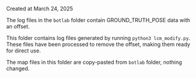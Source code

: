 Created at March 24, 2025

The log files in the `botlab` folder contain GROUND_TRUTH_POSE data with an offset. 

This folder contains log files generated by running `python3 lcm_modify.py`. These files have been processed to remove the offset, making them ready for direct use.


The map files in this folder are copy-pasted from `botlab` folder, nothing changed.